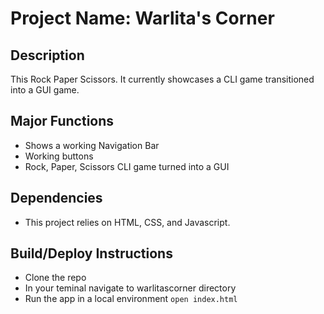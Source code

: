 # Project Name: Warlita's Corner

## Description
This Rock Paper Scissors. It currently showcases a CLI game transitioned into a GUI game.

## Major Functions
- Shows a working Navigation Bar
- Working buttons
- Rock, Paper, Scissors CLI game turned into a GUI

## Dependencies
- This project relies on HTML, CSS, and Javascript.

## Build/Deploy Instructions
- Clone the repo
- In your teminal navigate to warlitascorner directory
- Run the app in a local environment
`open index.html`

